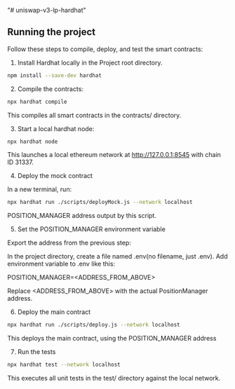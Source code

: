 "# uniswap-v3-lp-hardhat" 
## Running the project

Follow these steps to compile, deploy, and test the smart contracts:

1. Install Hardhat locally in the Project root directory.

```bash
npm install --save-dev hardhat
```

2. Compile the contracts:

```bash
npx hardhat compile
```
This compiles all smart contracts in the contracts/ directory.

3. Start a local hardhat node:

```bash
npx hardhat node
```
This launches a local ethereum network at http://127.0.0.1:8545 with chain ID 31337.

4. Deploy the mock contract

In a new terminal, run:

```bash
npx hardhat run ./scripts/deployMock.js --network localhost
```
POSITION_MANAGER address output by this script.

5. Set the POSITION_MANAGER environment variable

Export the address from the previous step:

In the project directory, create a file named .env(no filename, just .env).
Add environment variable to .env like this:

POSITION_MANAGER=<ADDRESS_FROM_ABOVE>

Replace <ADDRESS_FROM_ABOVE> with the actual PositionManager address.

6. Deploy the main contract

```bash
npx hardhat run ./scripts/deploy.js --network localhost
```
This deploys the main contract, using the POSITION_MANAGER address

7. Run the tests

```bash
npx hardhat test --network localhost
```

This executes all unit tests in the test/ directory against the local network.